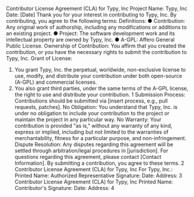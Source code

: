 Contributor License Agreement (CLA) for Typy, Inc
Project Name: Typy, Inc
Date: [Date]
Thank you for your interest in contributing to Typy, Inc. By contributing, you agree
to the following terms:
Definitions:
● Contribution: Any original work of authorship, including any modifications
or additions to an existing project.
● Project: The software development work and its intellectual property are
owned by Typy, Inc.
● A-GPL: Affero General Public License.
Ownership of Contribution:
You affirm that you created the contribution, or you have the necessary rights to
submit the contribution to Typy, Inc.
Grant of License:
1. You grant Typy, Inc. the perpetual, worldwide, non-exclusive license to
use, modify, and distribute your contribution under both open-source
(A-GPL) and commercial licenses.
2. You also grant third parties, under the same terms of the A-GPL license,
the right to use and distribute your contribution.
1
Submission Process:
Contributions should be submitted via [insert process, e.g., pull requests,
patches].
No Obligation:
You understand that Typy, Inc. is under no obligation to include your contribution
to the project or maintain the project in any particular way.
No Warranty:
Your contribution is provided "as is," without any warranty of any kind, express or
implied, including but not limited to the warranties of merchantability, fitness for a
particular purpose, and non-infringement.
Dispute Resolution:
Any disputes regarding this agreement will be settled through arbitration/legal
procedures in [jurisdiction].
For questions regarding this agreement, please contact [Contact Information].
By submitting a contribution, you agree to these terms.
2
Contributor License Agreement (CLA) for Typy, Inc
For Typy, Inc.:
Printed Name:
Authorized Representative Signature:
Date:
Address:
3
Contributor License Agreement (CLA) for Typy, Inc
Printed Name:
Contributor's Signature:
Date:
Address:
4
